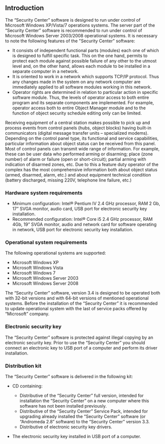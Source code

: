 ## Introduction

The “Security Center” software is designed to run under control of Microsoft Windows XP/Vista/7 operations systems. The server part of the “Security Center” software is recommended to run under control of Microsoft Windows Server 2003/2008 operational systems. It is necessary to note the following features of the "Security Center" software:

* It consists of independent functional parts (modules) each one of which is designed to fulfill specific task. This on the one hand, permits to protect each module against possible failure of any other to the utmost level and, on the other hand, allows each module to be installed in a separate computer in a network.
* It is oriented to work in a network which supports TCP/IP protocol. Thus any changes made in the system on any network computer are immediately applied to all software modules working in this network. 
* Operator rights are determined in relation to particular action in specific software module. Thus, the levels of operator access to both entire program and its separate components are implemented. For example, operator access both to entire Object Manager module and to the function of object security schedule editing only can be limited.

Receiving equipment of a central station makes possible to pick up and process events from control panels (hubs, object blocks) having built-in communicators (digital message transfer units – specialized modems). Depending on the control panel type, its functional and service capabilities, particular information about object status can be received from this panel. Most of control panels can transmit wide range of information. For example, these can be user data who performed arming or disarming; place (zone number) of alarm or failure (open or short-circuit); partial arming with indication of disarmed zones, etc. Due to this a feature duty operator of the complex has the most comprehensive information both about object status (armed, disarmed, alarm, etc.) and about equipment technical condition (battery discharged, missing 220V, telephone line failure, etc.)

### Hardware system requirements

* Minimum configuration: Intel® Pentium IV 2.4 GHz processor, RAM 2 Gb, 17” SVGA monitor, audio card, USB port for electronic security key installation. 
* Recommended configuration: Intel® Core i5 2.4 GHz processor, RAM 4Gb, 19” SVGA monitor, audio and network card for software operating in network, USB port for electronic security key installation.

### Operational system requirements

The following operational systems are supported:

* Microsoft Windows XP
* Microsoft Windows Vista
* Microsoft Windows 7
* Microsoft Windows Server 2003
* Microsoft Windows Server 2008

The “Security Center” software, version 3.4 is designed to be operated both with 32-bit versions and with 64-bit versions of mentioned operational systems.
Before the installation of the “Security Center” it is recommended to update operational system with the last of service packs offered by “Microsoft” company.

### Electronic security key

The “Security Center” software is protected against illegal copying by an electronic security key. Prior to use the “Security Center” you should connect an electronic key to USB port of a computer and perform its driver installation.

### Distribution kit

The “Security Center” software is delivered in the following kit:

* CD containing: 
	* Distributive of the “Security Center” full version, intended for installation the “Security Center” on a new computer where this software has not been installed previously.
	* Distributive of the “Security Center” Service Pack, intended for upgrading already installed the “Security Center” software (or “Andromeda 2.8” software) to the “Security Center” version 3.3. 
	* Distributive of electronic security key drivers.

* The electronic security key installed in USB port of a computer.


